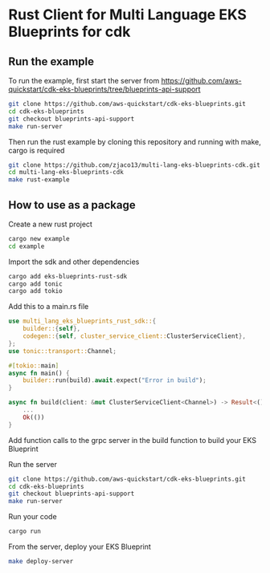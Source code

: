 # Rust Client for Multi Language EKS Blueprints for cdk

## Run the example
To run the example, first start the server from https://github.com/aws-quickstart/cdk-eks-blueprints/tree/blueprints-api-support
```bash
git clone https://github.com/aws-quickstart/cdk-eks-blueprints.git
cd cdk-eks-blueprints
git checkout blueprints-api-support
make run-server
```

Then run the rust example by cloning this repository and running with make, cargo is required
```bash
git clone https://github.com/zjaco13/multi-lang-eks-blueprints-cdk.git
cd multi-lang-eks-blueprints-cdk
make rust-example
```

## How to use as a package

Create a new rust project
```bash
cargo new example
cd example
```

Import the sdk and other dependencies
```bash
cargo add eks-blueprints-rust-sdk
cargo add tonic
cargo add tokio
```

Add this to a main.rs file
```rust
use multi_lang_eks_blueprints_rust_sdk::{
    builder::{self},
    codegen::{self, cluster_service_client::ClusterServiceClient},
};
use tonic::transport::Channel;

#[tokio::main]
async fn main() {
    builder::run(build).await.expect("Error in build");
}

async fn build(client: &mut ClusterServiceClient<Channel>) -> Result<(), tonic::Status> {
    ...
    Ok(())
}
```

Add function calls to the grpc server in the build function to build your EKS Blueprint

Run the server
```bash
git clone https://github.com/aws-quickstart/cdk-eks-blueprints.git
cd cdk-eks-blueprints
git checkout blueprints-api-support
make run-server
```

Run your code
```bash
cargo run
```

From the server, deploy your EKS Blueprint
```bash
make deploy-server
```




